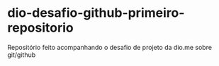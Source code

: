 # dio-desafio-github-primeiro-repositorio
Repositório feito acompanhando o desafio de projeto da dio.me sobre git/github
